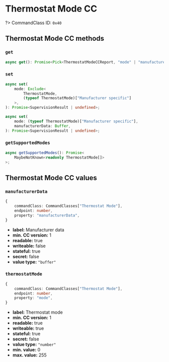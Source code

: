 # Thermostat Mode CC

?> CommandClass ID: `0x40`

## Thermostat Mode CC methods

### `get`

```ts
async get(): Promise<Pick<ThermostatModeCCReport, "mode" | "manufacturerData"> | undefined>;
```

### `set`

```ts
async set(
	mode: Exclude<
		ThermostatMode,
		(typeof ThermostatMode)["Manufacturer specific"]
	>,
): Promise<SupervisionResult | undefined>;

async set(
	mode: (typeof ThermostatMode)["Manufacturer specific"],
	manufacturerData: Buffer,
): Promise<SupervisionResult | undefined>;
```

### `getSupportedModes`

```ts
async getSupportedModes(): Promise<
	MaybeNotKnown<readonly ThermostatMode[]>
>;
```

## Thermostat Mode CC values

### `manufacturerData`

```ts
{
	commandClass: CommandClasses["Thermostat Mode"],
	endpoint: number,
	property: "manufacturerData",
}
```

-   **label:** Manufacturer data
-   **min. CC version:** 1
-   **readable:** true
-   **writeable:** false
-   **stateful:** true
-   **secret:** false
-   **value type:** `"buffer"`

### `thermostatMode`

```ts
{
	commandClass: CommandClasses["Thermostat Mode"],
	endpoint: number,
	property: "mode",
}
```

-   **label:** Thermostat mode
-   **min. CC version:** 1
-   **readable:** true
-   **writeable:** true
-   **stateful:** true
-   **secret:** false
-   **value type:** `"number"`
-   **min. value:** 0
-   **max. value:** 255
